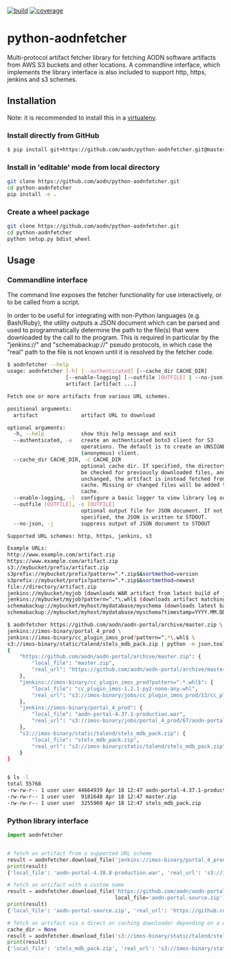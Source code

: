 [![build](https://travis-ci.org/aodn/python-aodnfetcher.png)](https://travis-ci.org/aodn/python-aodnfetcher)
[![coverage](https://codecov.io/gh/aodn/python-aodnfetcher/branch/master/graph/badge.svg)](https://codecov.io/gh/aodn/python-aodnfetcher)

# python-aodnfetcher
Multi-protocol artifact fetcher library for fetching AODN software artifacts from AWS S3 buckets and other locations. A commandline interface, which implements the library interface is also included to support http, https, jenkins and s3 schemes.

## Installation

Note: it is recommended to install this in a [virtualenv](https://virtualenv.pypa.io/en/stable/).

### Install directly from GitHub
```bash
$ pip install git+https://github.com/aodn/python-aodnfetcher.git@master
```

### Install in 'editable' mode from local directory
```bash
git clone https://github.com/aodn/python-aodnfetcher.git
cd python-aodnfetcher
pip install -e .
```

### Create a wheel package
```bash
git clone https://github.com/aodn/python-aodnfetcher.git
cd python-aodnfetcher
python setup.py bdist_wheel
```

## Usage

### Commandline interface

The command line exposes the fetcher functionality for use interactively, or to be called from a script.

In order to be useful for integrating with non-Python languages (e.g. Bash/Ruby), the utility outputs a JSON document
which can be parsed and used to programmatically determine the path to the file(s) that were downloaded by the call to
the program. This is required in particular by the "jenkins://" and "schemabackup://" pseudo protocols, in which case
the "real" path to the file is not known until it is resolved by the fetcher code.

```bash
$ aodnfetcher --help
usage: aodnfetcher [-h] [--authenticated] [--cache_dir CACHE_DIR]
                   [--enable-logging] [--outfile [OUTFILE] | --no-json]
                   artifact [artifact ...]

Fetch one or more artifacts from various URL schemes.

positional arguments:
  artifact              artifact URL to download

optional arguments:
  -h, --help            show this help message and exit
  --authenticated, -a   create an authenticated boto3 client for S3
                        operations. The default is to create an UNSIGNED
                        (anonymous) client.
  --cache_dir CACHE_DIR, -c CACHE_DIR
                        optional cache dir. If specified, the directory will
                        be checked for previously downloaded files, and if
                        unchanged, the artifact is instead fetched from the
                        cache. Missing or changed files will be added to the
                        cache.
  --enable-logging, -l  configure a basic logger to view library log output
  --outfile [OUTFILE], -o [OUTFILE]
                        optional output file for JSON document. If not
                        specified, the JSON is written to STDOUT.
  --no-json, -j         suppress output of JSON document to STDOUT

Supported URL schemes: http, https, jenkins, s3

Example URLs:
http://www.example.com/artifact.zip
https://www.example.com/artifact.zip
s3://mybucket/prefix/artifact.zip
s3prefix://mybucket/prefix?pattern=^.*.zip$&sortmethod=version
s3prefix://mybucket/prefix?pattern=^.*.zip$&sortmethod=newest
file://directory/artifact.zip
jenkins://mybucket/myjob (downloads WAR artifact from latest build of job)
jenkins://mybucket/myjob?pattern=^.*\.whl$ (downloads artifact matching given pattern from latest build of job)
schemabackup://mybucket/myhost/mydatabase/myschema (downloads latest backup timestamp)
schemabackup://mybucket/myhost/mydatabase/myschema?timestamp=YYYY.MM.DD.hh.mm.ss (downloads the backup with the corresponding timestamp)

```

```bash
$ aodnfetcher https://github.com/aodn/aodn-portal/archive/master.zip \
jenkins://imos-binary/portal_4_prod \
jenkins://imos-binary/cc_plugin_imos_prod?pattern=^.*\.whl$ \
s3://imos-binary/static/talend/stels_mdb_pack.zip | python -m json.tool
{
    "https://github.com/aodn/aodn-portal/archive/master.zip": {
        "local_file": "master.zip",
        "real_url": "https://github.com/aodn/aodn-portal/archive/master.zip"
    },
    "jenkins://imos-binary/cc_plugin_imos_prod?pattern=^.*.whl$": {
        "local_file": "cc_plugin_imos-1.2.1-py2-none-any.whl",
        "real_url": "s3://imos-binary/jobs/cc_plugin_imos_prod/13/cc_plugin_imos-1.2.1-py2-none-any.whl"
    },
    "jenkins://imos-binary/portal_4_prod": {
        "local_file": "aodn-portal-4.37.1-production.war",
        "real_url": "s3://imos-binary/jobs/portal_4_prod/67/aodn-portal-4.37.1-production.war"
    },
    "s3://imos-binary/static/talend/stels_mdb_pack.zip": {
        "local_file": "stels_mdb_pack.zip",
        "real_url": "s3://imos-binary/static/talend/stels_mdb_pack.zip"
    }
}


$ ls -l
total 55768
-rw-rw-r-- 1 user user 44664939 Apr 18 12:47 aodn-portal-4.37.1-production.war
-rw-rw-r-- 1 user user  9181648 Apr 18 12:47 master.zip
-rw-rw-r-- 1 user user  3255960 Apr 18 12:47 stels_mdb_pack.zip
```

### Python library interface

```python
import aodnfetcher


# fetch an artifact from a supported URL scheme
result = aodnfetcher.download_file('jenkins://imos-binary/portal_4_prod')
print(result)
{'local_file': 'aodn-portal-4.38.8-production.war', 'real_url': 's3://imos-binary/jobs/portal_4_prod/70/aodn-portal-4.38.8-production.war'}

# fetch an artifact with a custom name
result = aodnfetcher.download_file('https://github.com/aodn/aodn-portal/archive/master.zip',
                                   local_file='aodn-portal-source.zip')
print(result)
{'local_file': 'aodn-portal-source.zip', 'real_url': 'https://github.com/aodn/aodn-portal/archive/master.zip'}

# fetch an artifact via a direct or caching downloader depending on a whether cache_dir is supplied
cache_dir = None
result = aodnfetcher.download_file('s3://imos-binary/static/talend/stels_mdb_pack.zip', cache_dir=cache_dir)
print(result)
{'local_file': 'stels_mdb_pack.zip', 'real_url': 's3://imos-binary/static/talend/stels_mdb_pack.zip'}
```
